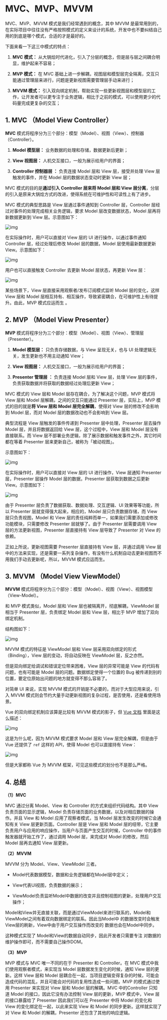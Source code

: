 # MVC、MVP、MVVM

MVC、MVP、MVVM 模式是我们经常遇到的概念，其中 MVVM 是最常用到的，在实际项目中往往没有严格按照模式的定义来设计的系统，开发中也不要纠结自己用的到底是哪个模式，合适的才是最好的。



下面来看一下这三中模式的特点：

1. **MVC 模式：** 从大锅烩时代进化，引入了分层的概念，但是层与层之间耦合明显，维护起来不容易；
2. **MVP 模式：** 在 MVC 基础上进一步解耦，视图层和模型层完全隔离，交互只能通过管理层来进行，问题是更新视图需要管理层手动来进行；

1. **MVVM 模式：** 引入双向绑定机制，帮助实现一些更新视图层和模型层的工作，让开发者可以更专注于业务逻辑，相比于之前的模式，可以使用更少的代码量完成更复杂的交互；

## 1. MVC （Model View Controller）

**MVC** 模式将程序分为三个部分：模型（Model）、视图（View）、控制器（Controller）。

1. **Model 模型层：** 业务数据的处理和存储，数据更新后更新；
2. **View 视图层：** 人机交互接口，一般为展示给用户的界面；

1. **Controller 控制器层 ：** 负责连接 Model 层和 View 层，接受并处理 View 层触发的事件，并在 Model 层的数据状态变动时更新 View 层；

MVC 模式的目的是**通过引入 Controller 层来将 Model 层和 View 层分离**，分层的引入是原来大锅烩方式的改进，使得系统在可维护性和可读性上有了进步。



MVC 模式的典型思路是 View 层通过事件通知到 Controller 层，Controller 层经过对事件的处理完成相关业务逻辑，要求 Model 层改变数据状态，Model 层再将新数据更新到 View 层。示意图如下：

![img](./image/mvc/1605373136209-21ece40a-96d6-4428-928b-59628a08c1ff.jpeg)

在实际操作时，用户可以直接对 View 层的 UI 进行操作，以通过事件通知 Controller 层，经过处理后修改 Model 层的数据，Model 层使用最新数据更新 View。示意图如下：

![img](./image/mvc/1605373135882-b11d595b-53f4-42b3-9641-ce9b6647fe6c.jpeg)

用户也可以直接触发 Controller 去更新 Model 层状态，再更新 View 层：

![img](./image/mvc/1605373135881-18c7b041-9bc9-489c-8b5a-404a387a5a8b.jpeg)

某些场景下，View 层直接采用观察者/发布订阅模式监听 Model 层的变化，这样 View 层和 Model 层相互持有、相互操作，导致紧密耦合，在可维护性上有待提升。由此，MVP 模式应运而生 。

## 2. MVP （Model View Presenter）

**MVP** 模式将程序分为三个部分：模型（Model）、视图（View）、管理层（Presenter）。

1. **Model 模型层：** 只负责存储数据，与 View 呈现无关，也与 UI 处理逻辑无关，发生更新也不用主动通知 View；
2. **View 视图层：** 人机交互接口，一般为展示给用户的界面；

1. **Presenter 管理层 ：** 负责连接 Model 层和 View 层，处理 View 层的事件，负责获取数据并将获取的数据经过处理后更新 View；

MVC 模式的 View 层和 Model 层存在耦合，为了解决这个问题，MVP 模式将 View 层和 Model 层解耦，之间的交互只能通过 Presenter 层，实际上，MVP 模式的目的就是**将 View 层和 Model 层完全解耦**，使得对 View 层的修改不会影响到 Model 层，而对 Model 层的数据改动也不会影响到 View 层。



典型流程是 View 层触发的事件传递到 Presenter 层中处理，Presenter 层去操作 Model 层，并且将数据返回给 View 层，这个过程中，View 层和 Model 层没有直接联系。而 View 层不部署业务逻辑，除了展示数据和触发事件之外，其它时间都在等着 Presenter 层来更新自己，被称为「被动视图」。



示意图如下：

![img](./image/mvc/1605373135875-7ad1e61b-a0d7-4d41-8621-ba64b65a15f4.jpeg)

在实际操作时，用户可以直接对 View 层的 UI 进行操作，View 层通知 Presenter 层，Presenter 层操作 Model 层的数据，Presenter 层获取到数据之后更新 View。示意图如下：

![img](./image/mvc/1605373135745-ea7d0464-599f-4083-ae9d-acd395e739e5.jpeg)

由于 Presenter 层负责了数据获取、数据处理、交互逻辑、UI 效果等等功能，所以 Presenter 层就变得强大起来，相应的，Model 层只负责数据存储，而 View 层只负责视图，Model 和 View 层的责任纯粹而单一，如果我们需要添加或修改功能模块，只需要修改 Presenter 层就够了。由于 Presenter 层需要调用 View 层的方法更新视图，Presenter 层直接持有 View 层导致了 Presenter 对 View 的依赖。



正如上所说，更新视图需要 Presenter 层直接持有 View 层，并通过调用 View 层中的方法来实现，还是需要一系列复杂操作，有没有什么机制自动去更新视图而不用我们手动去更新呢，所以，MVVM 模式应运而生。

## 3. MVVM （Model View ViewModel）

**MVVM** 模式将程序分为三个部分：模型（Model）、视图（View）、视图模型（View-Model）。

和 MVP 模式类似，Model 层和 View 层也被隔离开，彻底解耦，ViewModel 层相当于 Presenter 层，负责绑定 Model 层和 View 层，相比于 MVP 增加了双向绑定机制。



结构图如下：

![img](./image/mvc/1605373135883-a2c39dc0-7f98-47a3-9fea-abf309f2de55.jpeg)

MVVM 模式的特征是 ViewModel 层和 View 层采用双向绑定的形式（Binding），View 层的变动，将自动反映在 ViewModel 层，反之亦然。



但是双向绑定给调试和错误定位带来困难，View 层的异常可能是 View 的代码有问题，也有可能是 Model 层的问题。数据绑定使得一个位置的 Bug 被传递到别的位置，要定位原始出问题的地方就变得不那么容易了。



对简单 UI 来说，实现 MVVM 模式的开销是不必要的，而对于大型应用来说，引入 MVVM 模式则会节约大量手动更新视图的复杂过程，是否使用，还是看使用场景。



Vue 的双向绑定机制应该算是比较有 MVVM 模式的影子，但 [Vue 文档](https://cn.vuejs.org/v2/guide/instance.html#创建一个-Vue-实例) 里面是这么描述：

![img](./image/mvc/1605373135922-a4ba9f6e-ffdf-43d4-ba44-485395ee8e92.jpeg)

这是为什么呢，因为 MVVM 模式要求 Model 层和 View 层完全解耦，但是由于 Vue 还提供了 `ref` 这样的 API，使得 Model 也可以直接持有 View：

![img](./image/mvc/1605373135895-eb3a8f77-3ffa-4d68-bc9f-7520de8f9fcf.jpeg)

但是大家都称 Vue 为 MVVM 框架，可见这些模式的划分也不是那么严格。

## 4. 总结

**（1）MVC**

MVC 通过分离 Model、View 和 Controller 的方式来组织代码结构。其中 View 负责页面的显示逻辑，Model 负责存储页面的业务数据，以及对相应数据的操作。并且 View 和 Model 应用了观察者模式，当 Model 层发生改变的时候它会通知有关 View 层更新页面。Controller 层是 View 层和 Model 层的纽带，它主要负责用户与应用的响应操作，当用户与页面产生交互的时候，Controller 中的事件触发器就开始工作了，通过调用 Model 层，来完成对 Model 的修改，然后 Model 层再去通知 View 层更新。

**（2）MVVM**

MVVM 分为 Model、View、ViewModel 三者。

- Model代表数据模型，数据和业务逻辑都在Model层中定义；
- View代表UI视图，负责数据的展示；

- ViewModel负责监听Model中数据的改变并且控制视图的更新，处理用户交互操作；



Model和View并无直接关联，而是通过ViewModel来进行联系的，Model和ViewModel之间有着双向数据绑定的联系。因此当Model中 的数据改变时会触发View层的刷新，View中由于用户交互操作而改变的 数据也会在Model中同步。

这种模式实现了 Model和View的数据自动同步，因此开发者只需要专注 对数据的维护操作即可，而不需要自己操作DOM。

**（3）MVP**

MVP 模式与 MVC 唯一不同的在于 Presenter 和 Controller。在 MVC 模式中我们使用观察者模式，来实现当 Model 层数据发生变化的时候，通知 View 层的更新。这样 View 层和 Model 层耦合在一起，当项目逻辑变得复杂的时候，可能会造成代码的混乱，并且可能会对代码的复用性造成一些问题。MVP 的模式通过使用 Presenter 来实现对 View 层和 Model 层的解耦。MVC 中的Controller 只知道 Model 的接口，因此它没有办法控制 View 层的更新，MVP 模式中，View 层的接口暴露给了 Presenter 因此我们可以在 Presenter 中将 Model 的变化和 View 的变化绑定在一起，以此来实现 View 和 Model 的同步更新。这样就实现了对 View 和 Model 的解耦，Presenter 还包含了其他的响应逻辑。

